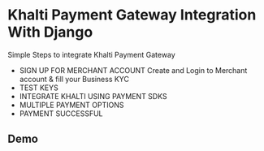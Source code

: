 # Khalti Payment Gateway Integration With Django
Simple Steps to integrate Khalti Payment Gateway
* SIGN UP FOR MERCHANT ACCOUNT
Create and Login to Merchant account & fill your Business KYC
* TEST KEYS
* INTEGRATE KHALTI USING PAYMENT SDKS
* MULTIPLE PAYMENT OPTIONS
* PAYMENT SUCCESSFUL
## Demo
